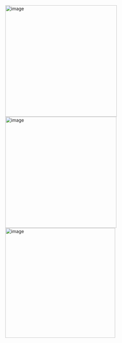 <img width="349" alt="image" src="https://user-images.githubusercontent.com/125098211/234912430-ab3af907-d5ab-4324-bce1-b37f6b3e4220.png">
<img width="348" alt="image" src="https://user-images.githubusercontent.com/125098211/234912675-d4302487-d109-425c-8a3d-8c68f8c8b945.png">
<img width="344" alt="image" src="https://user-images.githubusercontent.com/125098211/234912777-9ecc08b8-99c7-4594-9f2e-6798821967e3.png">

